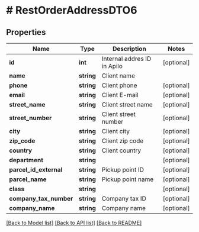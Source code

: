 # # RestOrderAddressDTO6

## Properties

Name | Type | Description | Notes
------------ | ------------- | ------------- | -------------
**id** | **int** | Internal addres ID in Apilo | [optional]
**name** | **string** | Client name |
**phone** | **string** | Client phone | [optional]
**email** | **string** | Client E-mail | [optional]
**street_name** | **string** | Client street name | [optional]
**street_number** | **string** | Client street number | [optional]
**city** | **string** | Client city | [optional]
**zip_code** | **string** | Client zip code | [optional]
**country** | **string** | Client country | [optional]
**department** | **string** |  | [optional]
**parcel_id_external** | **string** | Pickup point ID | [optional]
**parcel_name** | **string** | Pickup point name | [optional]
**class** | **string** |  | [optional]
**company_tax_number** | **string** | Company tax ID | [optional]
**company_name** | **string** | Company name | [optional]

[[Back to Model list]](../../README.md#models) [[Back to API list]](../../README.md#endpoints) [[Back to README]](../../README.md)
